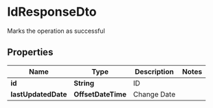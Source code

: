 

# IdResponseDto

Marks the operation as successful

## Properties

| Name | Type | Description | Notes |
|------------ | ------------- | ------------- | -------------|
|**id** | **String** | ID |  |
|**lastUpdatedDate** | **OffsetDateTime** | Change Date |  |



